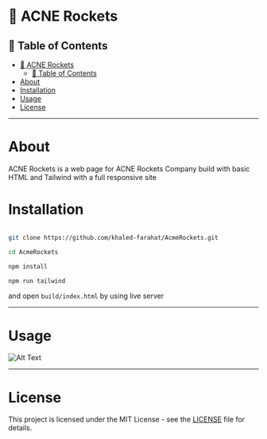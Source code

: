 # 🚀 ACNE Rockets

## 📖 Table of Contents

- [🚀 ACNE Rockets](#-acne-rockets)
  - [📖 Table of Contents](#-table-of-contents)
- [About](#about)
- [Installation](#installation)
- [Usage](#usage)
- [License](#license)

---

# About

ACNE Rockets is a web page for ACNE Rockets Company build with basic HTML and Tailwind with a full responsive site

# Installation

```bash

git clone https://github.com/khaled-farahat/AcmeRockets.git

cd AcmeRockets

npm install

npm run tailwind

```

and open `build/index.html` by using live server

---

# Usage

<!-- how to add a video in md -->

<!-- how to add a gif in md -->
<!-- the way is -->
![Alt Text](./build/img/usage.gif)

---

# License

This project is licensed under the MIT License - see the [LICENSE](LICENSE) file for details.
